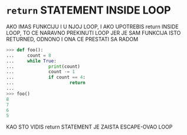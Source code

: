 # `return` STATEMENT INSIDE LOOP

AKO IMAS FUNKCIJU I U NJOJ LOOP, I AKO UPOTREBIS return INSIDE LOOP, TO CE NARAVNO PREKINUTI LOOP JER JE SAM FUNKCIJA ISTO RETURNED, ODNONO I ONA CE PRESTATI SA RADOM

```py
>>> def foo():
...     count = 8
...     while True:
...             print(count)
...             count -= 1
...             if count == 4:
...                     return
... 
>>> foo()
8
7
6
5
```

KAO STO VIDIS return STATEMENT JE ZAISTA ESCAPE-OVAO LOOP
